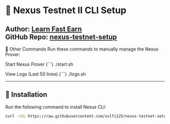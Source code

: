 # 🚀 Nexus Testnet II CLI Setup  
**Author:** [Learn Fast Earn](https://www.youtube.com/@LearnFastEarn2.0)  
**GitHub Repo:** [nexus-testnet-setup](https://github.com/zulfi125/nexus-testnet-setup)  
---
🔹 Other Commands
Run these commands to manually manage the Nexus Prover:

Start Nexus Prover
 (```) 
./start.sh


View Logs (Last 50 lines)
 (```) 
./logs.sh



---

## 📜 Installation  
Run the following command to install Nexus CLI:  

```bash
curl -sSL https://raw.githubusercontent.com/zulfi125/nexus-testnet-setup/main/nexus-setup.sh | bash



